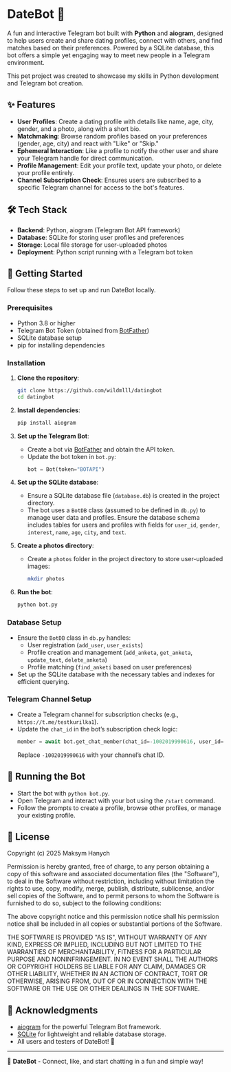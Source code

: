 # DateBot 💌

A fun and interactive Telegram bot built with **Python** and **aiogram**, designed to help users create and share dating profiles, connect with others, and find matches based on their preferences. Powered by a SQLite database, this bot offers a simple yet engaging way to meet new people in a Telegram environment.

This pet project was created to showcase my skills in Python development and Telegram bot creation.

## ✨ Features

- **User Profiles**: Create a dating profile with details like name, age, city, gender, and a photo, along with a short bio.
- **Matchmaking**: Browse random profiles based on your preferences (gender, age, city) and react with "Like" or "Skip."
- **Ephemeral Interaction**: Like a profile to notify the other user and share your Telegram handle for direct communication.
- **Profile Management**: Edit your profile text, update your photo, or delete your profile entirely.
- **Channel Subscription Check**: Ensures users are subscribed to a specific Telegram channel for access to the bot's features.

## 🛠️ Tech Stack

- **Backend**: Python, aiogram (Telegram Bot API framework)
- **Database**: SQLite for storing user profiles and preferences
- **Storage**: Local file storage for user-uploaded photos
- **Deployment**: Python script running with a Telegram bot token

## 🚀 Getting Started

Follow these steps to set up and run DateBot locally.

### Prerequisites

- Python 3.8 or higher
- Telegram Bot Token (obtained from [BotFather](https://t.me/BotFather))
- SQLite database setup
- pip for installing dependencies

### Installation

1. **Clone the repository**:
   ```bash
   git clone https://github.com/wildmlll/datingbot
   cd datingbot
   ```

2. **Install dependencies**:
   ```bash
   pip install aiogram
   ```

3. **Set up the Telegram Bot**:
   - Create a bot via [BotFather](https://t.me/BotFather) and obtain the API token.
   - Update the bot token in `bot.py`:
     ```python
     bot = Bot(token="BOTAPI")
     ```

4. **Set up the SQLite database**:
   - Ensure a SQLite database file (`database.db`) is created in the project directory.
   - The bot uses a `BotDB` class (assumed to be defined in `db.py`) to manage user data and profiles. Ensure the database schema includes tables for users and profiles with fields for `user_id`, `gender`, `interest`, `name`, `age`, `city`, and `text`.

5. **Create a photos directory**:
   - Create a `photos` folder in the project directory to store user-uploaded images:
     ```bash
     mkdir photos
     ```

6. **Run the bot**:
   ```bash
   python bot.py
   ```

### Database Setup

- Ensure the `BotDB` class in `db.py` handles:
  - User registration (`add_user`, `user_exists`)
  - Profile creation and management (`add_anketa`, `get_anketa`, `update_text`, `delete_anketa`)
  - Profile matching (`find_anketi` based on user preferences)
- Set up the SQLite database with the necessary tables and indexes for efficient querying.

### Telegram Channel Setup

- Create a Telegram channel for subscription checks (e.g., `https://t.me/testkurilka1`).
- Update the `chat_id` in the bot’s subscription check logic:
  ```python
  member = await bot.get_chat_member(chat_id=-1002019990616, user_id=message.from_user.id)
  ```
  Replace `-1002019990616` with your channel’s chat ID.

## 📱 Running the Bot

- Start the bot with `python bot.py`.
- Open Telegram and interact with your bot using the `/start` command.
- Follow the prompts to create a profile, browse other profiles, or manage your existing profile.

## 📄 License

Copyright (c) 2025 Maksym Hanych

Permission is hereby granted, free of charge, to any person obtaining a copy of this software and associated documentation files (the "Software"), to deal in the Software without restriction, including without limitation the rights to use, copy, modify, merge, publish, distribute, sublicense, and/or sell copies of the Software, and to permit persons to whom the Software is furnished to do so, subject to the following conditions:

The above copyright notice and this permission notice shall his permission notice shall be included in all copies or substantial portions of the Software.

THE SOFTWARE IS PROVIDED "AS IS", WITHOUT WARRANTY OF ANY KIND, EXPRESS OR IMPLIED, INCLUDING BUT NOT LIMITED TO THE WARRANTIES OF MERCHANTABILITY, FITNESS FOR A PARTICULAR PURPOSE AND NONINFRINGEMENT. IN NO EVENT SHALL THE AUTHORS OR COPYRIGHT HOLDERS BE LIABLE FOR ANY CLAIM, DAMAGES OR OTHER LIABILITY, WHETHER IN AN ACTION OF CONTRACT, TORT OR OTHERWISE, ARISING FROM, OUT OF OR IN CONNECTION WITH THE SOFTWARE OR THE USE OR OTHER DEALINGS IN THE SOFTWARE.

## 🙌 Acknowledgments

- [aiogram](https://github.com/aiogram/aiogram) for the powerful Telegram Bot framework.
- [SQLite](https://www.sqlite.org/) for lightweight and reliable database storage.
- All users and testers of DateBot! 💖

---

🌟 **DateBot** - Connect, like, and start chatting in a fun and simple way!
